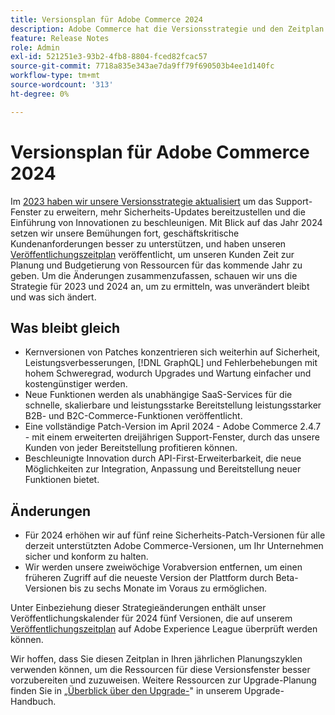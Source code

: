 ```yaml
---
title: Versionsplan für Adobe Commerce 2024
description: Adobe Commerce hat die Versionsstrategie und den Zeitplan für 2024 aktualisiert.
feature: Release Notes
role: Admin
exl-id: 521251e3-93b2-4fb8-8804-fced82fcac57
source-git-commit: 7718a835e343ae7da9ff79f690503b4ee1d140fc
workflow-type: tm+mt
source-wordcount: '313'
ht-degree: 0%

---
```


# Versionsplan für Adobe Commerce 2024

Im [2023 haben wir unsere Versionsstrategie aktualisiert](https://business.adobe.com/blog/the-latest/adobe-announces-expanded-support) um das Support-Fenster zu erweitern, mehr Sicherheits-Updates bereitzustellen und die Einführung von Innovationen zu beschleunigen. Mit Blick auf das Jahr 2024 setzen wir unsere Bemühungen fort, geschäftskritische Kundenanforderungen besser zu unterstützen, und haben unseren [Veröffentlichungszeitplan](https://experienceleague.adobe.com/docs/commerce-operations/release/planning/schedule.html) veröffentlicht, um unseren Kunden Zeit zur Planung und Budgetierung von Ressourcen für das kommende Jahr zu geben. Um die Änderungen zusammenzufassen, schauen wir uns die Strategie für 2023 und 2024 an, um zu ermitteln, was unverändert bleibt und was sich ändert.

## Was bleibt gleich

* Kernversionen von Patches konzentrieren sich weiterhin auf Sicherheit, Leistungsverbesserungen, [!DNL GraphQL] und Fehlerbehebungen mit hohem Schweregrad, wodurch Upgrades und Wartung einfacher und kostengünstiger werden.
* Neue Funktionen werden als unabhängige SaaS-Services für die schnelle, skalierbare und leistungsstarke Bereitstellung leistungsstarker B2B- und B2C-Commerce-Funktionen veröffentlicht.
* Eine vollständige Patch-Version im April 2024 - Adobe Commerce 2.4.7 - mit einem erweiterten dreijährigen Support-Fenster, durch das unsere Kunden von jeder Bereitstellung profitieren können.
* Beschleunigte Innovation durch API-First-Erweiterbarkeit, die neue Möglichkeiten zur Integration, Anpassung und Bereitstellung neuer Funktionen bietet.

## Änderungen

* Für 2024 erhöhen wir auf fünf reine Sicherheits-Patch-Versionen für alle derzeit unterstützten Adobe Commerce-Versionen, um Ihr Unternehmen sicher und konform zu halten.
* Wir werden unsere zweiwöchige Vorabversion entfernen, um einen früheren Zugriff auf die neueste Version der Plattform durch Beta-Versionen bis zu sechs Monate im Voraus zu ermöglichen.

Unter Einbeziehung dieser Strategieänderungen enthält unser Veröffentlichungskalender für 2024 fünf Versionen, die auf unserem [Veröffentlichungszeitplan](https://experienceleague.adobe.com/docs/commerce-operations/release/planning/schedule.html) auf Adobe Experience League überprüft werden können.

Wir hoffen, dass Sie diesen Zeitplan in Ihren jährlichen Planungszyklen verwenden können, um die Ressourcen für diese Versionsfenster besser vorzubereiten und zuzuweisen. Weitere Ressourcen zur Upgrade-Planung finden Sie in [ „Überblick über den Upgrade-](/docs/commerce-operations/upgrade-guide/overview.html)&quot; in unserem Upgrade-Handbuch.
